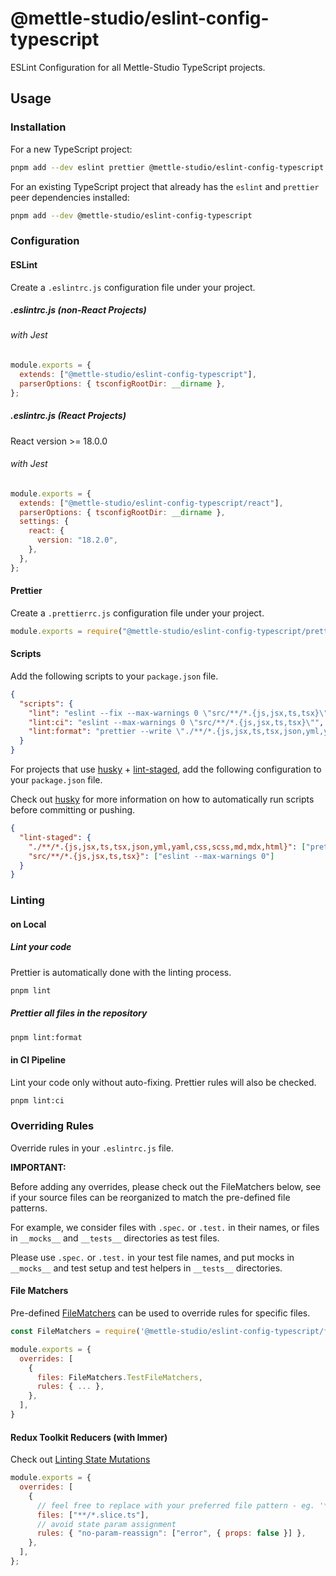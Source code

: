 # @mettle-studio/eslint-config-typescript

ESLint Configuration for all Mettle-Studio TypeScript projects.

## Usage

### Installation

For a new TypeScript project:

```sh
pnpm add --dev eslint prettier @mettle-studio/eslint-config-typescript
```

For an existing TypeScript project that already has the `eslint` and `prettier` peer dependencies installed:

```sh
pnpm add --dev @mettle-studio/eslint-config-typescript
```

### Configuration

#### ESLint

Create a `.eslintrc.js` configuration file under your project.

##### .eslintrc.js (non-React Projects)

###### with Jest

```js
module.exports = {
  extends: ["@mettle-studio/eslint-config-typescript"],
  parserOptions: { tsconfigRootDir: __dirname },
};
```

##### .eslintrc.js (React Projects)

React version >= 18.0.0

###### with Jest

```js
module.exports = {
  extends: ["@mettle-studio/eslint-config-typescript/react"],
  parserOptions: { tsconfigRootDir: __dirname },
  settings: {
    react: {
      version: "18.2.0",
    },
  },
};
```

#### Prettier

Create a `.prettierrc.js` configuration file under your project.

```js
module.exports = require("@mettle-studio/eslint-config-typescript/prettierrc");
```

#### Scripts

Add the following scripts to your `package.json` file.

```json
{
  "scripts": {
    "lint": "eslint --fix --max-warnings 0 \"src/**/*.{js,jsx,ts,tsx}\"",
    "lint:ci": "eslint --max-warnings 0 \"src/**/*.{js,jsx,ts,tsx}\"",
    "lint:format": "prettier --write \"./**/*.{js,jsx,ts,tsx,json,yml,yaml,css,scss,md,mdx,html}\""
  }
}
```

For projects that use [husky](https://github.com/typicode/husky) + [lint-staged](https://github.com/okonet/lint-staged), add the following configuration to your `package.json` file.

Check out [husky](https://github.com/typicode/husky) for more information on how to automatically run scripts before committing or pushing.

```json
{
  "lint-staged": {
    "./**/*.{js,jsx,ts,tsx,json,yml,yaml,css,scss,md,mdx,html}": ["prettier"],
    "src/**/*.{js,jsx,ts,tsx}": ["eslint --max-warnings 0"]
  }
}
```

### Linting

#### on Local

##### Lint your code

Prettier is automatically done with the linting process.

```sh
pnpm lint
```

##### Prettier all files in the repository

```sh
pnpm lint:format
```

#### in CI Pipeline

Lint your code only without auto-fixing. Prettier rules will also be checked.

```sh
pnpm lint:ci
```

### Overriding Rules

Override rules in your `.eslintrc.js` file.

**IMPORTANT:**

Before adding any overrides, please check out the FileMatchers below, see if your source files can be reorganized to match the pre-defined file patterns.

For example, we consider files with `.spec.` or `.test.` in their names, or files in `__mocks__` and `__tests__` directories as test files.

Please use `.spec.` or `.test.` in your test file names, and put mocks in `__mocks__` and test setup and test helpers in `__tests__` directories.

#### File Matchers

Pre-defined [FileMatchers](file-matchers.js) can be used to override rules for specific files.

```js
const FileMatchers = require('@mettle-studio/eslint-config-typescript/file-matchers');

module.exports = {
  overrides: [
    {
      files: FileMatchers.TestFileMatchers,
      rules: { ... },
    },
  ],
}
```

#### Redux Toolkit Reducers (with Immer)

Check out [Linting State Mutations](https://redux-toolkit.js.org/usage/immer-reducers#linting-state-mutations)

```js
module.exports = {
  overrides: [
    {
      // feel free to replace with your preferred file pattern - eg. '**/*Slice.ts'
      files: ["**/*.slice.ts"],
      // avoid state param assignment
      rules: { "no-param-reassign": ["error", { props: false }] },
    },
  ],
};
```

